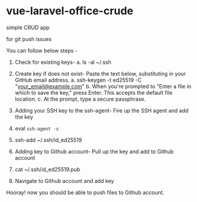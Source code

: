 # vue-laravel-office-crude
simple CRUD app

for git push issues

You can follow below steps -
1. Check for existing keys-
a. ls -al ~/.ssh

2. Create key if does not exist-
Paste the text below, substituting in your GitHub email address.
a. ssh-keygen -t ed25519 -C "your_email@example.com"
b. When you're prompted to "Enter a file in which to save the key," press Enter. This accepts the default file location.
c. At the prompt, type a secure passphrase.

3. Adding your SSH key to the ssh-agent-
Fire up the SSH agent and add the key
1. eval `ssh-agent -s`
2. ssh-add ~/.ssh/id_ed25519

4. Adding key to Github account-
Pull up the key and add to Github account
1. cat ~/.ssh/id_ed25519.pub
2. Navigate to Github account and add key

Hooray! now you should be able to push files to Github account.
